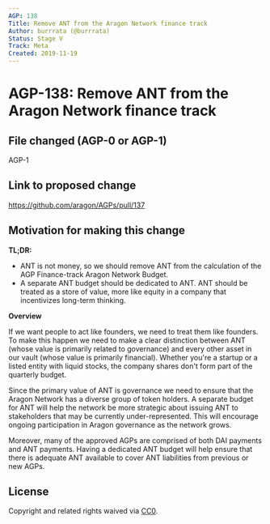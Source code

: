 ```yaml
---
AGP: 138
Title: Remove ANT from the Aragon Network finance track
Author: burrrata (@burrrata)
Status: Stage V
Track: Meta
Created: 2019-11-19
---
```


# AGP-138: Remove ANT from the Aragon Network finance track

## File changed (AGP-0 or AGP-1)

AGP-1

## Link to proposed change

https://github.com/aragon/AGPs/pull/137

## Motivation for making this change

**TL;DR:**

- ANT is not money, so we should remove ANT from the calculation of the AGP Finance-track Aragon Network Budget.
- A separate ANT budget should be dedicated to ANT. ANT should be treated as a store of value, more like equity in a company that incentivizes long-term thinking.

**Overview**

If we want people to act like founders, we need to treat them like founders. To make this happen we need to make a clear distinction between ANT (whose value is primarily related to governance) and every other asset in our vault (whose value is primarily financial). Whether you're a startup or a listed entity with liquid stocks, the company shares don't form part of the quarterly budget.

Since the primary value of ANT is governance we need to ensure that the Aragon Network has a diverse group of token holders. A separate budget for ANT will help the network be more strategic about issuing ANT to stakeholders that may be currently under-represented. This will encourage ongoing participation in Aragon governance as the network grows. 

Moreover, many of the approved AGPs are comprised of both DAI payments and ANT payments. Having a dedicated ANT budget will help ensure that there is adequate ANT available to cover ANT liabilities from previous or new AGPs.

## License
Copyright and related rights waived via [CC0](https://creativecommons.org/publicdomain/zero/1.0/).
